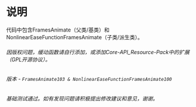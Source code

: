 # 说明

代码中包含FramesAnimate（父类/基类）和NonlinearEaseFunctionFramesAnimate（子类/派生类）。
###### 因版权问题，缓动函数请自行添加，或添加Core-API_Resource-Pack中的扩展（GPL开源协议）。

###### 版本 - `FramesAnimate103 & NonlinearEaseFunctionFramesAnimate100`

###### 基础测试通过。如有发现问题请积极提出修改建议和意见，谢谢。
